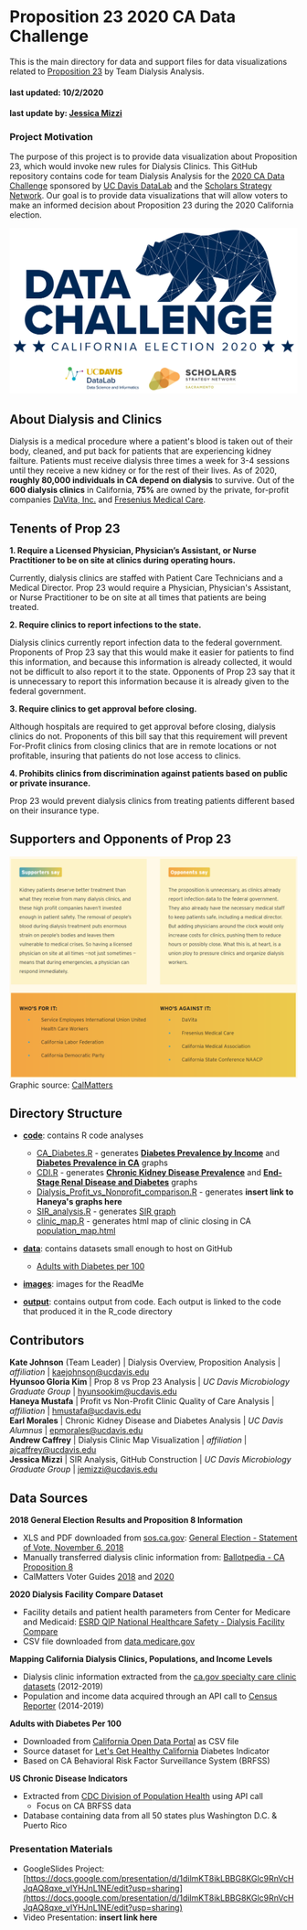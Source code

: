 # Proposition 23 2020 CA Data Challenge

This is the main directory for data and support files for data visualizations related to [Proposition 23](https://voterguide.sos.ca.gov/propositions/23/) by Team Dialysis Analysis.

#### last updated: 10/2/2020
#### last update by: [Jessica Mizzi](https://github.com/jessicamizzi)


### Project Motivation
The purpose of this project is to provide data visualization about Proposition 23, which would invoke new rules for Dialysis Clinics. This GitHub repository contains code for team Dialysis Analysis for the [2020 CA Data Challenge](https://datalab.ucdavis.edu/ca-election-2020-data-challenge/) sponsored by [UC Davis DataLab](https://datalab.ucdavis.edu/) and the [Scholars Strategy Network](https://scholars.org/chapter/sacramento). Our goal is to provide data visualizations that will allow voters to make an informed decision about Proposition 23 during the 2020 California election.

![images/CAelections_data_challenge_crop.png](images/CAelections_data_challenge_crop.png)

## About Dialysis and Clinics

Dialysis is a medical procedure where a patient's blood is taken out of their body, cleaned, and put back for patients that are experiencing kidney failture. Patients must receive dialysis three times a week for 3-4 sessions until they receive a new kidney or for the rest of their lives. As of 2020, **roughly 80,000 individuals in CA depend on dialysis** to survive. Out of the **600 dialysis clinics** in California, **75%** are owned by the private, for-profit companies [DaVita, Inc.](https://www.davita.com/) and [Fresenius Medical Care](https://fmcna.com/).

## Tenents of Prop 23

**1. Require a Licensed Physician, Physician’s Assistant, or Nurse Practitioner to be on site at clinics during operating hours.**

Currently, dialysis clinics are staffed with Patient Care Technicians and a Medical Director. Prop 23 would require a Physician, Physician's Assistant, or Nurse Practitioner to be on site at all times that patients are being treated.

**2. Require clinics to report infections to the state.**

Dialysis clinics currently report infection data to the federal government. Proponents of Prop 23 say that this would make it easier for patients to find this information, and because this information is already collected, it would not be difficult to also report it to the state. Opponents of Prop 23 say that it is unnecessary to report this information because it is already given to the federal government.

**3. Require clinics to get approval before closing.**

Although hospitals are required to get approval before closing, dialysis clinics do not. Proponents of this bill say that this requirement will prevent For-Profit clinics from closing clinics that are in remote locations or not profitable, insuring that patients do not lose access to clinics.

**4. Prohibits clinics from discrimination against patients based on public or private insurance.**

Prop 23 would prevent dialysis clinics from treating patients different based on their insurance type.

## Supporters and Opponents of Prop 23

![images/proponents_opponents_CalMatters.png](images/proponents_opponents_CalMatters.png)
Graphic source: [CalMatters](https://calmatters.org/election-2020-guide/proposition-23-kidney-dialysis-clinics/)

## Directory Structure

* **[code](https://github.com/jessicamizzi/Prop23-CA-DataChallenge-2020/tree/main/code)**: contains R code analyses

	* [CA_Diabetes.R](https://github.com/jessicamizzi/Prop23-CA-DataChallenge-2020/blob/main/code/CA_Diabetes.R) - generates **[Diabetes Prevalence by Income](https://github.com/jessicamizzi/Prop23-CA-DataChallenge-2020/blob/main/output/Income_Diabetes.png)** and **[Diabetes Prevalence in CA](https://github.com/jessicamizzi/Prop23-CA-DataChallenge-2020/blob/main/output/Diabetes_prevalence.png)** graphs	
	* [CDI.R](https://github.com/jessicamizzi/Prop23-CA-DataChallenge-2020/blob/main/code/CDI.R) - generates **[Chronic Kidney Disease Prevalence](https://github.com/jessicamizzi/Prop23-CA-DataChallenge-2020/blob/main/output/CKD_prevalence.png)** and **[End-Stage Renal Disease and Diabetes](https://github.com/jessicamizzi/Prop23-CA-DataChallenge-2020/blob/main/output/ESRD_diabetes.png)** graphs
	* [Dialysis_Profit_vs_Nonprofit_comparison.R](https://github.com/jessicamizzi/Prop23-CA-DataChallenge-2020/blob/main/code/Dialysis_Profit_vs_Nonprofit_comparison.R) - generates **insert link to Haneya's graphs here**
	* [SIR_analysis.R](https://github.com/jessicamizzi/Prop23-CA-DataChallenge-2020/blob/main/code/SIR_analysis.R) - generates [SIR graph](https://github.com/jessicamizzi/Prop23-CA-DataChallenge-2020/blob/main/output/SIR_plot.png)	
	* [clinic_map.R](https://github.com/jessicamizzi/Prop23-CA-DataChallenge-2020/blob/main/code/clinic_map.R) - generates html map of clinic closing in CA [population_map.html](https://github.com/jessicamizzi/Prop23-CA-DataChallenge-2020/blob/main/output/population_map.html)

* **[data](https://github.com/jessicamizzi/Prop23-CA-DataChallenge-2020/tree/main/data)**: contains datasets small enough to host on GitHub
	* [Adults with Diabetes per 100](https://github.com/jessicamizzi/Prop23-CA-DataChallenge-2020/blob/main/data/adults-with-diabetes-per-100-lghc-indicator-23.csv)

* **[images](https://github.com/jessicamizzi/Prop23-CA-DataChallenge-2020/tree/main/images)**: images for the ReadMe

* **[output](https://github.com/jessicamizzi/Prop23-CA-DataChallenge-2020/tree/main/analysis_output)**: contains output from code. Each output is linked to the code that produced it in the R_code directory


## Contributors

**Kate Johnson** (Team Leader) | Dialysis Overview, Proposition Analysis | *affiliation* | kaejohnson@ucdavis.edu <br/>
**Hyunsoo Gloria Kim**  | Prop 8 vs Prop 23 Analysis | *UC Davis Microbiology Graduate Group* | hyunsookim@ucdavis.edu <br/>
**Haneya Mustafa** | Profit vs Non-Profit Clinic Quality of Care Analysis | *affiliation* | hmustafa@ucdavis.edu <br/>
**Earl Morales** | Chronic Kidney Disease and Diabetes Analysis | *UC Davis Alumnus* | epmorales@ucdavis.edu <br/>
**Andrew Caffrey** | Dialysis Clinic Map Visualization | *affiliation* | ajcaffrey@ucdavis.edu <br/>
**Jessica Mizzi** | SIR Analysis, GitHub Construction | *UC Davis Microbiology Graduate Group* | jemizzi@ucdavis.edu <br/>


## Data Sources

**2018 General Election Results and Proposition 8 Information**
* XLS and PDF downloaded from [sos.ca.gov](sos.ca.gov): [General Election - Statement of Vote, November 6, 2018](https://www.sos.ca.gov/elections/prior-elections/statewide-election-results/general-election-november-6-2018/statement-vote)
* Manually transferred dialysis clinic information from: [Ballotpedia - CA Proposition 8](https://ballotpedia.org/California_Proposition_8,_Limits_on_Dialysis_Clinics%27_Revenue_and_Required_Refunds_Initiative_(2018))
* CalMatters Voter Guides [2018](https://elections.calmatters.org/2018/california-ballot-measures/proposition-8-dialysis-clinic-profit-pruning/) and [2020](https://calmatters.org/election-2020-guide/proposition-23-kidney-dialysis-clinics/) 

**2020 Dialysis Facility Compare Dataset**
* Facility details and patient health parameters from Center for Medicare and Medicaid: [ESRD QIP National Healthcare Safety - Dialysis Facility Compare](https://data.medicare.gov/Dialysis-Facility-Compare/ESRD-QIP-National-Healthcare-Safety-Network-combin/bmqj-88i5)
* CSV file downloaded from [data.medicare.gov](data.medicare.gov)

**Mapping California Dialysis Clinics, Populations, and Income Levels**
* Dialysis clinic information extracted from the [ca.gov specialty care clinic datasets](https://data.ca.gov/dataset/specialty-care-clinic-complete-data-set) (2012-2019)
* Population and income data acquired through an API call to [Census Reporter](https://censusreporter.org/topics/) (2014-2019)

**Adults with Diabetes Per 100**
* Downloaded from [California Open Data Portal](https://data.ca.gov/dataset/adults-with-diabetes-per-100-lghc-indicator) as CSV file
* Source dataset for [Let's Get Healthy California](https://letsgethealthy.ca.gov/goals/living-well/decreasing-diabetes-prevalence/) Diabetes Indicator
* Based on CA Behavioral Risk Factor Surveillance System (BRFSS)

**US Chronic Disease Indicators**
* Extracted from [CDC Division of Population Health](https://chronicdata.cdc.gov/Chronic-Disease-Indicators/U-S-Chronic-Disease-Indicators-CDI-/g4ie-h725) using API call
	* Focus on CA BRFSS data
* Database containing data from all 50 states plus Washington D.C. & Puerto Rico

### Presentation Materials

* GoogleSlides Project: [https://docs.google.com/presentation/d/1dilmKT8ikLBBG8KGlc9RnVcHJqAQ8qxe_vIYHJnL1NE/edit?usp=sharing](https://docs.google.com/presentation/d/1dilmKT8ikLBBG8KGlc9RnVcHJqAQ8qxe_vIYHJnL1NE/edit?usp=sharing)
* Video Presentation: **insert link here**
